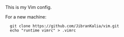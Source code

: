 This is my Vim config.

For a new machine:
```
  git clone https://github.com/JibranKalia/vim.git      
  echo "runtime vimrc" > .vimrc
```
